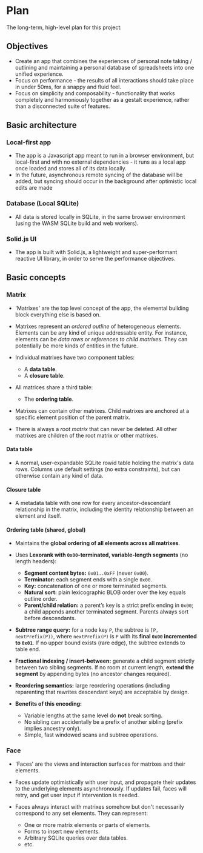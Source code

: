# Plan

The long-term, high-level plan for this project:

## Objectives

- Create an app that combines the experiences of personal note taking / outlining and maintaining a personal database of spreadsheets into one unified experience.
- Focus on performance - the results of all interactions should take place in under 50ms, for a snappy and fluid feel.
- Focus on simplicity and composability - functionality that works completely and harmoniously together as a gestalt experience, rather than a disconnected suite of features.

## Basic architecture

### Local-first app

- The app is a Javascript app meant to run in a browser environment, but local-first and with no external dependencies - it runs as a local app once loaded and stores all of its data locally.
- In the future, asynchronous remote syncing of the database will be added, but syncing should occur in the background after optimistic local edits are made

### Database (Local SQLite)

- All data is stored locally in SQLite, in the same browser environment (using the WASM SQLite build and web workers).

### Solid.js UI

- The app is built with Solid.js, a lightweight and super-performant reactive UI library, in order to serve the performance objectives.

## Basic concepts

### Matrix

- 'Matrixes' are the top level concept of the app, the elemental building block everything else is based on.
- Matrixes represent an _ordered outline_ of heterogeneous elements. Elements can be any kind of unique addressable entity. For instance, elements can be _data rows_ or _references to child matrixes_. They can potentially be more kinds of entities in the future.
- Individual matrixes have two component tables:

  - A **data table**.
  - A **closure table**.

- All matrices share a third table:

  - The **ordering table**.

- Matrixes can contain other matrixes. Child matrixes are anchored at a specific element position of the parent matrix.
- There is always a _root matrix_ that can never be deleted. All other matrixes are children of the root matrix or other matrixes.

#### Data table

- A normal, user-expandable SQLite rowid table holding the matrix's data rows. Columns use default settings (no extra constraints), but can otherwise contain any kind of data.

#### Closure table

- A metadata table with one row for every ancestor-descendant relationship in the matrix, including the identity relationship between an element and itself.

#### Ordering table (shared, global)

- Maintains the **global ordering of all elements across all matrixes**.
- Uses **Lexorank with `0x00`-terminated, variable-length segments** (no length headers):

  - **Segment content bytes:** `0x01..0xFF` (never `0x00`).
  - **Terminator:** each segment ends with a single `0x00`.
  - **Key:** concatenation of one or more terminated segments.
  - **Natural sort:** plain lexicographic BLOB order over the key equals outline order.
  - **Parent/child relation:** a parent’s key is a strict prefix ending in `0x00`; a child appends another terminated segment. Parents always sort before descendants.

- **Subtree range query:** for a node key `P`, the subtree is `[P, nextPrefix(P))`, where `nextPrefix(P)` is `P` with its **final `0x00` incremented to `0x01`**. If no upper bound exists (rare edge), the subtree extends to table end.
- **Fractional indexing / insert-between:** generate a child segment strictly between two sibling segments. If no room at current length, **extend the segment** by appending bytes (no ancestor changes required).
- **Reordering semantics:** large reordering operations (including reparenting that rewrites descendant keys) are acceptable by design.
- **Benefits of this encoding:**

  - Variable lengths at the same level do **not** break sorting.
  - No sibling can accidentally be a prefix of another sibling (prefix implies ancestry only).
  - Simple, fast windowed scans and subtree operations.

### Face

- 'Faces' are the views and interaction surfaces for matrixes and their elements.
- Faces update optimistically with user input, and propagate their updates to the underlying elements asynchronously. If updates fail, faces will retry, and get user input if intervention is needed.
- Faces always interact with matrixes somehow but don't necessarily correspond to any set elements. They can represent:

  - One or more matrix elements or parts of elements.
  - Forms to insert new elements.
  - Arbitrary SQLite queries over data tables.
  - etc.
